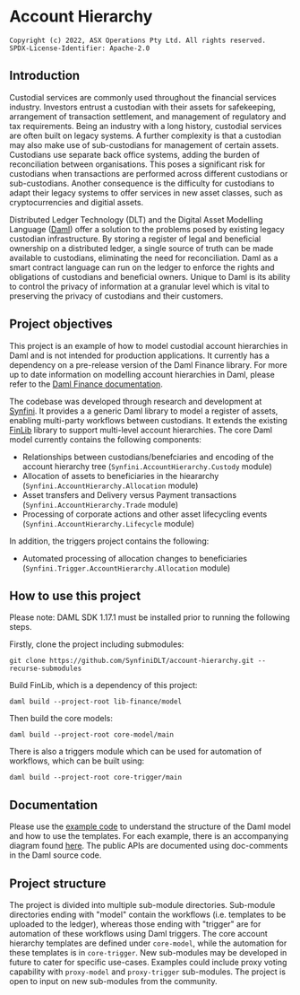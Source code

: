 # Account Hierarchy

    Copyright (c) 2022, ASX Operations Pty Ltd. All rights reserved.
    SPDX-License-Identifier: Apache-2.0

## Introduction

Custodial services are commonly used throughout the financial services industry. Investors entrust a
custodian with their assets for safekeeping, arrangement of transaction settlement, and management of regulatory and
tax requirements. Being an industry with a long history, custodial services are often built on legacy systems.
A further complexity is that a custodian may also make use of sub-custodians for management of certain assets.
Custodians use separate back office systems, adding the burden of reconciliation between organisations. This
poses a significant risk for custodians when transactions are performed across different custodians or sub-custodians.
Another consequence is the difficulty for custodians to adapt their legacy systems to offer services in new asset
classes, such as cryptocurrencies and digitial assets.

Distributed Ledger Technology (DLT) and the Digital Asset Modelling Language ([Daml](https://daml.com)) offer a solution
to the problems posed by existing legacy custodian infrastructure. By storing a register of legal and beneficial
ownership on a distributed ledger, a single source of truth can be made available to custodians, eliminating the need
for reconciliation. Daml as a smart contract language can run on the ledger to enforce the rights and obligations of
custodians and beneficial owners. Unique to Daml is its ability to control the privacy of information at a granular
level which is vital to preserving the privacy of custodians and their customers.

## Project objectives

This project is an example of how to model custodial account hierarchies in Daml and is not intended for production
applications. It currently has a dependency on a pre-release version of the Daml Finance library. For
more up to date information on modelling account hierarchies in Daml, please refer to the
[Daml Finance documentation](https://docs.daml.com/daml-finance/index.html).

The codebase was developed through research and development at
[Synfini](https://www2.asx.com.au/connectivity-and-data/dlt-as-a-service). It provides a a generic Daml
library to model a register of assets, enabling multi-party workflows between custodians. It extends the existing
[FinLib](https://github.com/digital-asset/lib-finance) library to support multi-level account hierarchies. The core
Daml model currently contains the following components:

- Relationships between custodians/benefciaries and encoding of the account hierarchy tree (`Synfini.AccountHierarchy.Custody` module)
- Allocation of assets to beneficiaries in the hieararchy (`Synfini.AccountHierarchy.Allocation` module)
- Asset transfers and Delivery versus Payment transactions (`Synfini.AccountHierarchy.Trade` module)
- Processing of corporate actions and other asset lifecycling events (`Synfini.AccountHierarchy.Lifecycle` module)

In addition, the triggers project contains the following:
- Automated processing of allocation changes to beneficiaries (`Synfini.Trigger.AccountHierarchy.Allocation` module)

## How to use this project

Please note: DAML SDK 1.17.1 must be installed prior to running the following steps.

Firstly, clone the project including submodules:

```
git clone https://github.com/SynfiniDLT/account-hierarchy.git --recurse-submodules
```

Build FinLib, which is a dependency of this project:

```
daml build --project-root lib-finance/model
```

Then build the core models:

```
daml build --project-root core-model/main
```

There is also a triggers module which can be used for automation of workflows, which can be built using:

```
daml build --project-root core-trigger/main
```

## Documentation

Please use the [example code](examples/src/Synfini/AccountHierarchy/Examples.daml) to understand the structure of the
Daml model and how to use the templates. For each example, there is an accompanying diagram found
[here](examples/diagrams). The public APIs are documented using doc-comments in the Daml source code.

## Project structure

The project is divided into multiple sub-module directories. Sub-module directories ending with "model" contain
the workflows (i.e. templates to be uploaded to the ledger), whereas those ending with "trigger" are for automation
of these workflows using Daml triggers. The core account hierarchy templates are defined under `core-model`,
while the automation for these templates is in `core-trigger`. New sub-modules may be developed in
future to cater for specific use-cases. Examples could include proxy voting capability with `proxy-model` and `proxy-trigger`
sub-modules. The project is open to input on new sub-modules from the community.
